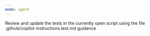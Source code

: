 ```yaml
---
mode: agent
---
```

Review and update the tests in the currently open script using the file .github/copilot-instructions.test.md guidance

